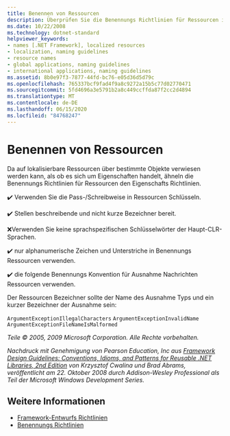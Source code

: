 ```yaml
---
title: Benennen von Ressourcen
description: Überprüfen Sie die Benennungs Richtlinien für Ressourcen in .net, die den Richtlinien für Benennungs Eigenschaften ähneln.
ms.date: 10/22/2008
ms.technology: dotnet-standard
helpviewer_keywords:
- names [.NET Framework], localized resources
- localization, naming guidelines
- resource names
- global applications, naming guidelines
- international applications, naming guidelines
ms.assetid: 8b0e97f3-7877-44fd-bc76-e05d36d5d79c
ms.openlocfilehash: 765337bcf9fad4f9a8c9272a15b5c77d02770471
ms.sourcegitcommit: 5fd4696a3e5791b2a8c449ccffda87f2cc2d4894
ms.translationtype: MT
ms.contentlocale: de-DE
ms.lasthandoff: 06/15/2020
ms.locfileid: "84768247"
---
```

# <a name="naming-resources"></a>Benennen von Ressourcen
Da auf lokalisierbare Ressourcen über bestimmte Objekte verwiesen werden kann, als ob es sich um Eigenschaften handelt, ähneln die Benennungs Richtlinien für Ressourcen den Eigenschafts Richtlinien.

 ✔️ Verwenden Sie die Pass-/Schreibweise in Ressourcen Schlüsseln.

 ✔️ Stellen beschreibende und nicht kurze Bezeichner bereit.

 ❌Verwenden Sie keine sprachspezifischen Schlüsselwörter der Haupt-CLR-Sprachen.

 ✔️ nur alphanumerische Zeichen und Unterstriche in Benennungs Ressourcen verwenden.

 ✔️ die folgende Benennungs Konvention für Ausnahme Nachrichten Ressourcen verwenden.

 Der Ressourcen Bezeichner sollte der Name des Ausnahme Typs und ein kurzer Bezeichner der Ausnahme sein:

 `ArgumentExceptionIllegalCharacters` `ArgumentExceptionInvalidName`
 `ArgumentExceptionFileNameIsMalformed`

 *Teile © 2005, 2009 Microsoft Corporation. Alle Rechte vorbehalten.*

 *Nachdruck mit Genehmigung von Pearson Education, Inc aus [Framework Design Guidelines: Conventions, Idioms, and Patterns for Reusable .NET Libraries, 2nd Edition](https://www.informit.com/store/framework-design-guidelines-conventions-idioms-and-9780321545619) von Krzysztof Cwalina und Brad Abrams, veröffentlicht am 22. Oktober 2008 durch Addison-Wesley Professional als Teil der Microsoft Windows Development Series.*

## <a name="see-also"></a>Weitere Informationen

- [Framework-Entwurfs Richtlinien](index.md)
- [Benennungs Richtlinien](naming-guidelines.md)
